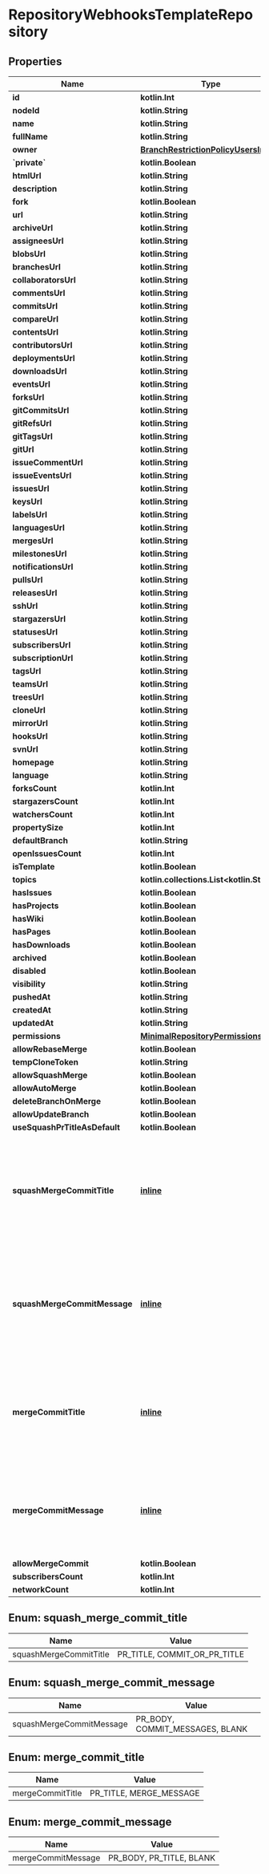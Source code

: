 
# RepositoryWebhooksTemplateRepository

## Properties
Name | Type | Description | Notes
------------ | ------------- | ------------- | -------------
**id** | **kotlin.Int** |  |  [optional]
**nodeId** | **kotlin.String** |  |  [optional]
**name** | **kotlin.String** |  |  [optional]
**fullName** | **kotlin.String** |  |  [optional]
**owner** | [**BranchRestrictionPolicyUsersInner**](BranchRestrictionPolicyUsersInner.md) |  |  [optional]
**&#x60;private&#x60;** | **kotlin.Boolean** |  |  [optional]
**htmlUrl** | **kotlin.String** |  |  [optional]
**description** | **kotlin.String** |  |  [optional]
**fork** | **kotlin.Boolean** |  |  [optional]
**url** | **kotlin.String** |  |  [optional]
**archiveUrl** | **kotlin.String** |  |  [optional]
**assigneesUrl** | **kotlin.String** |  |  [optional]
**blobsUrl** | **kotlin.String** |  |  [optional]
**branchesUrl** | **kotlin.String** |  |  [optional]
**collaboratorsUrl** | **kotlin.String** |  |  [optional]
**commentsUrl** | **kotlin.String** |  |  [optional]
**commitsUrl** | **kotlin.String** |  |  [optional]
**compareUrl** | **kotlin.String** |  |  [optional]
**contentsUrl** | **kotlin.String** |  |  [optional]
**contributorsUrl** | **kotlin.String** |  |  [optional]
**deploymentsUrl** | **kotlin.String** |  |  [optional]
**downloadsUrl** | **kotlin.String** |  |  [optional]
**eventsUrl** | **kotlin.String** |  |  [optional]
**forksUrl** | **kotlin.String** |  |  [optional]
**gitCommitsUrl** | **kotlin.String** |  |  [optional]
**gitRefsUrl** | **kotlin.String** |  |  [optional]
**gitTagsUrl** | **kotlin.String** |  |  [optional]
**gitUrl** | **kotlin.String** |  |  [optional]
**issueCommentUrl** | **kotlin.String** |  |  [optional]
**issueEventsUrl** | **kotlin.String** |  |  [optional]
**issuesUrl** | **kotlin.String** |  |  [optional]
**keysUrl** | **kotlin.String** |  |  [optional]
**labelsUrl** | **kotlin.String** |  |  [optional]
**languagesUrl** | **kotlin.String** |  |  [optional]
**mergesUrl** | **kotlin.String** |  |  [optional]
**milestonesUrl** | **kotlin.String** |  |  [optional]
**notificationsUrl** | **kotlin.String** |  |  [optional]
**pullsUrl** | **kotlin.String** |  |  [optional]
**releasesUrl** | **kotlin.String** |  |  [optional]
**sshUrl** | **kotlin.String** |  |  [optional]
**stargazersUrl** | **kotlin.String** |  |  [optional]
**statusesUrl** | **kotlin.String** |  |  [optional]
**subscribersUrl** | **kotlin.String** |  |  [optional]
**subscriptionUrl** | **kotlin.String** |  |  [optional]
**tagsUrl** | **kotlin.String** |  |  [optional]
**teamsUrl** | **kotlin.String** |  |  [optional]
**treesUrl** | **kotlin.String** |  |  [optional]
**cloneUrl** | **kotlin.String** |  |  [optional]
**mirrorUrl** | **kotlin.String** |  |  [optional]
**hooksUrl** | **kotlin.String** |  |  [optional]
**svnUrl** | **kotlin.String** |  |  [optional]
**homepage** | **kotlin.String** |  |  [optional]
**language** | **kotlin.String** |  |  [optional]
**forksCount** | **kotlin.Int** |  |  [optional]
**stargazersCount** | **kotlin.Int** |  |  [optional]
**watchersCount** | **kotlin.Int** |  |  [optional]
**propertySize** | **kotlin.Int** |  |  [optional]
**defaultBranch** | **kotlin.String** |  |  [optional]
**openIssuesCount** | **kotlin.Int** |  |  [optional]
**isTemplate** | **kotlin.Boolean** |  |  [optional]
**topics** | **kotlin.collections.List&lt;kotlin.String&gt;** |  |  [optional]
**hasIssues** | **kotlin.Boolean** |  |  [optional]
**hasProjects** | **kotlin.Boolean** |  |  [optional]
**hasWiki** | **kotlin.Boolean** |  |  [optional]
**hasPages** | **kotlin.Boolean** |  |  [optional]
**hasDownloads** | **kotlin.Boolean** |  |  [optional]
**archived** | **kotlin.Boolean** |  |  [optional]
**disabled** | **kotlin.Boolean** |  |  [optional]
**visibility** | **kotlin.String** |  |  [optional]
**pushedAt** | **kotlin.String** |  |  [optional]
**createdAt** | **kotlin.String** |  |  [optional]
**updatedAt** | **kotlin.String** |  |  [optional]
**permissions** | [**MinimalRepositoryPermissions**](MinimalRepositoryPermissions.md) |  |  [optional]
**allowRebaseMerge** | **kotlin.Boolean** |  |  [optional]
**tempCloneToken** | **kotlin.String** |  |  [optional]
**allowSquashMerge** | **kotlin.Boolean** |  |  [optional]
**allowAutoMerge** | **kotlin.Boolean** |  |  [optional]
**deleteBranchOnMerge** | **kotlin.Boolean** |  |  [optional]
**allowUpdateBranch** | **kotlin.Boolean** |  |  [optional]
**useSquashPrTitleAsDefault** | **kotlin.Boolean** |  |  [optional]
**squashMergeCommitTitle** | [**inline**](#SquashMergeCommitTitle) | The default value for a squash merge commit title:  - &#x60;PR_TITLE&#x60; - default to the pull request&#39;s title. - &#x60;COMMIT_OR_PR_TITLE&#x60; - default to the commit&#39;s title (if only one commit) or the pull request&#39;s title (when more than one commit). |  [optional]
**squashMergeCommitMessage** | [**inline**](#SquashMergeCommitMessage) | The default value for a squash merge commit message:  - &#x60;PR_BODY&#x60; - default to the pull request&#39;s body. - &#x60;COMMIT_MESSAGES&#x60; - default to the branch&#39;s commit messages. - &#x60;BLANK&#x60; - default to a blank commit message. |  [optional]
**mergeCommitTitle** | [**inline**](#MergeCommitTitle) | The default value for a merge commit title.  - &#x60;PR_TITLE&#x60; - default to the pull request&#39;s title. - &#x60;MERGE_MESSAGE&#x60; - default to the classic title for a merge message (e.g., Merge pull request #123 from branch-name). |  [optional]
**mergeCommitMessage** | [**inline**](#MergeCommitMessage) | The default value for a merge commit message.  - &#x60;PR_TITLE&#x60; - default to the pull request&#39;s title. - &#x60;PR_BODY&#x60; - default to the pull request&#39;s body. - &#x60;BLANK&#x60; - default to a blank commit message. |  [optional]
**allowMergeCommit** | **kotlin.Boolean** |  |  [optional]
**subscribersCount** | **kotlin.Int** |  |  [optional]
**networkCount** | **kotlin.Int** |  |  [optional]


<a id="SquashMergeCommitTitle"></a>
## Enum: squash_merge_commit_title
Name | Value
---- | -----
squashMergeCommitTitle | PR_TITLE, COMMIT_OR_PR_TITLE


<a id="SquashMergeCommitMessage"></a>
## Enum: squash_merge_commit_message
Name | Value
---- | -----
squashMergeCommitMessage | PR_BODY, COMMIT_MESSAGES, BLANK


<a id="MergeCommitTitle"></a>
## Enum: merge_commit_title
Name | Value
---- | -----
mergeCommitTitle | PR_TITLE, MERGE_MESSAGE


<a id="MergeCommitMessage"></a>
## Enum: merge_commit_message
Name | Value
---- | -----
mergeCommitMessage | PR_BODY, PR_TITLE, BLANK



